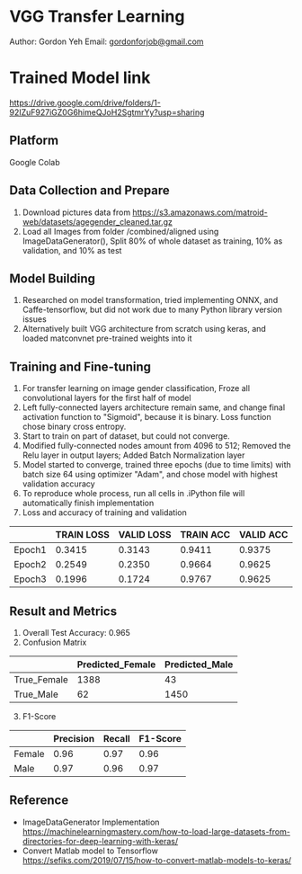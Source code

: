 ﻿
# VGG Transfer Learning 
Author: Gordon Yeh
Email: gordonforjob@gmail.com

# Trained Model link
https://drive.google.com/drive/folders/1-92IZuF927iGZ0G6himeQJoH2SgtmrYy?usp=sharing

## Platform
Google Colab

## Data Collection and Prepare
1. Download pictures data from 
https://s3.amazonaws.com/matroid-web/datasets/agegender_cleaned.tar.gz
2. Load all Images from folder /combined/aligned using ImageDataGenerator(), Split 80% of whole dataset as training, 10% as validation, and 10% as test

## Model Building 
1. Researched on model transformation, tried implementing ONNX, and Caffe-tensorflow, but did not work due to many Python library version issues
2. Alternatively built VGG architecture from scratch using keras, and loaded matconvnet pre-trained weights into it

## Training and Fine-tuning
1. For transfer learning on image gender classification, Froze all convolutional layers for the first half of model
2. Left fully-connected layers architecture remain same, and change final activation function to "Sigmoid", because it is binary. Loss function chose binary cross entropy.
3. Start to train on part of dataset, but could not converge.
4. Modified fully-connected nodes amount from 4096 to 512; Removed the Relu layer in output layers; Added Batch Normalization layer 
5. Model started to converge, trained three epochs (due to time limits) with batch size 64 using optimizer "Adam", and chose model with highest validation accuracy 
6. To reproduce whole process, run all cells in .iPython file will automatically finish implementation
7. Loss and accuracy of training and validation

|        |TRAIN LOSS|VALID LOSS|TRAIN ACC|VALID ACC| 
|--------|-----------|-----------|----------|---------|
| Epoch1 | 0.3415     | 0.3143     | 0.9411    | 0.9375 |  
| Epoch2 | 0.2549     | 0.2350     | 0.9664    | 0.9625 | 
| Epoch3 | 0.1996     | 0.1724     | 0.9767    | 0.9625 |

## Result and Metrics
1. Overall Test Accuracy: 0.965
2. Confusion Matrix

|        |Predicted_Female|Predicted_Male|
|--------|-----------|-----------|
| True_Female | 1388   |   43   |
| True_Male |  62   | 1450     | 

3. F1-Score

 |        |Precision|Recall|F1-Score|
|--------|-----------|-----------|--|
| Female | 0.96   |   0.97   | 0.96
| Male |  0.97   | 0.96     | 0.97

## Reference

 - ImageDataGenerator Implementation https://machinelearningmastery.com/how-to-load-large-datasets-from-directories-for-deep-learning-with-keras/
 - Convert Matlab model to Tensorflow https://sefiks.com/2019/07/15/how-to-convert-matlab-models-to-keras/


